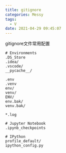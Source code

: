 ```yaml
---
title: gitignore
categories: Messy
tags:
  - V
date: 2021-04-29 09:45:07
---
```


gitignore文件常用配置

```shell
# Environments
.DS_Store
.idea/
.vscode/
__pycache__/

.env
.venv
env/
venv/
ENV/
env.bak/
venv.bak/

*.log

# Jupyter Notebook
.ipynb_checkpoints

# IPython
profile_default/
ipython_config.py
```

 <!-- more -->

